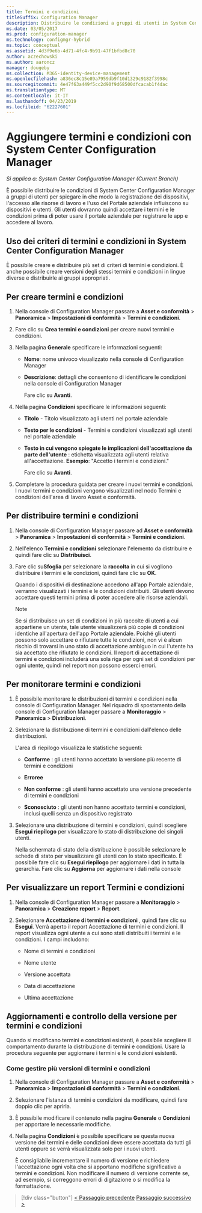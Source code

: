 ```yaml
---
title: Termini e condizioni
titleSuffix: Configuration Manager
description: Distribuire le condizioni a gruppi di utenti in System Center Configuration Manager.
ms.date: 03/05/2017
ms.prod: configuration-manager
ms.technology: configmgr-hybrid
ms.topic: conceptual
ms.assetid: 4d3f9e6b-4d71-4fc4-9b91-47f1bfbd8c70
author: aczechowski
ms.author: aaroncz
manager: dougeby
ms.collection: M365-identity-device-management
ms.openlocfilehash: a836ec8c15e89a7959db9f10d1329c9182f3998c
ms.sourcegitcommit: 4e47f63a449f5cc2d90f9d68500dfcacab1f4dac
ms.translationtype: MT
ms.contentlocale: it-IT
ms.lasthandoff: 04/23/2019
ms.locfileid: "62227601"
---
```

# <a name="add-terms-and-conditions-with-system-center-configuration-manager"></a>Aggiungere termini e condizioni con System Center Configuration Manager

*Si applica a: System Center Configuration Manager (Current Branch)*

È possibile distribuire le condizioni di System Center Configuration Manager a gruppi di utenti per spiegare in che modo la registrazione dei dispositivi, l'accesso alle risorse di lavoro e l'uso del Portale aziendale influiscono su dispositivi e utenti. Gli utenti dovranno quindi accettare i termini e le condizioni prima di poter usare il portale aziendale per registrare le app e accedere al lavoro.  

 ## <a name="working-with-terms-and-conditions-policies-in-system-center-configuration-manager"></a>Uso dei criteri di termini e condizioni in System Center Configuration Manager  
 È possibile creare e distribuire più set di criteri di termini e condizioni. È anche possibile creare versioni degli stessi termini e condizioni in lingue diverse e distribuirle ai gruppi appropriati.  

## <a name="to-create-a-terms-and-conditions"></a>Per creare termini e condizioni  

1. Nella console di Configuration Manager passare a **Asset e conformità** > **Panoramica** > **Impostazioni di conformità** > **Termini e condizioni**.  

2. Fare clic su **Crea termini e condizioni** per creare nuovi termini e condizioni.  

3. Nella pagina **Generale** specificare le informazioni seguenti:  

   - **Nome**: nome univoco visualizzato nella console di Configuration Manager  

   - **Descrizione**: dettagli che consentono di identificare le condizioni nella console di Configuration Manager  

     Fare clic su **Avanti**.  

4. Nella pagina **Condizioni** specificare le informazioni seguenti:  

   - **Titolo** - Titolo visualizzato agli utenti nel portale aziendale  

   - **Testo per le condizioni** - Termini e condizioni visualizzati agli utenti nel portale aziendale  

   - **Testo in cui vengono spiegate le implicazioni dell'accettazione da parte dell'utente** : etichetta visualizzata agli utenti relativa all'accettazione. **Esempio**: "Accetto i termini e condizioni."  

     Fare clic su **Avanti**.  

5. Completare la procedura guidata per creare i nuovi termini e condizioni. I nuovi termini e condizioni vengono visualizzati nel nodo Termini e condizioni dell'area di lavoro Asset e conformità.  

## <a name="to-deploy-a-terms-and-conditions"></a>Per distribuire termini e condizioni  

1.  Nella console di Configuration Manager passare ad **Asset e conformità** > **Panoramica** > **Impostazioni di conformità** > **Termini e condizioni**.  

2.  Nell'elenco **Termini e condizioni** selezionare l'elemento da distribuire e quindi fare clic su **Distribuisci**.  

3.  Fare clic su**Sfoglia** per selezionare la **raccolta** in cui si vogliono distribuire i termini e le condizioni, quindi fare clic su **OK**.  

     Quando i dispositivi di destinazione accedono all'app Portale aziendale, verranno visualizzati i termini e le condizioni distribuiti. Gli utenti devono accettare questi termini prima di poter accedere alle risorse aziendali.  

    > [!NOTE]  
    >  Se si distribuisce un set di condizioni in più raccolte di utenti a cui appartiene un utente, tale utente visualizzerà più copie di condizioni identiche all'apertura dell'app Portale aziendale. Poiché gli utenti possono solo accettare o rifiutare tutte le condizioni, non vi è alcun rischio di trovarsi in uno stato di accettazione ambiguo in cui l'utente ha sia accettato che rifiutato le condizioni. Il report di accettazione di termini e condizioni includerà una sola riga per ogni set di condizioni per ogni utente, quindi nel report non possono esserci errori.  

## <a name="to-monitor-terms-and-conditions"></a>Per monitorare termini e condizioni  

1.  È possibile monitorare le distribuzioni di termini e condizioni nella console di Configuration Manager. Nel riquadro di spostamento della console di Configuration Manager passare a **Monitoraggio** > **Panoramica** > **Distribuzioni**.  

2.  Selezionare la distribuzione di termini e condizioni dall'elenco delle distribuzioni.  

     L'area di riepilogo visualizza le statistiche seguenti:  

    -   **Conforme** : gli utenti hanno accettato la versione più recente di termini e condizioni  

    -   **Erroree**  

    -   **Non conforme** : gli utenti hanno accettato una versione precedente di termini e condizioni  

    -   **Sconosciuto** : gli utenti non hanno accettato termini e condizioni, inclusi quelli senza un dispositivo registrato  

3.  Selezionare una distribuzione di termini e condizioni, quindi scegliere **Esegui riepilogo** per visualizzare lo stato di distribuzione dei singoli utenti.  

     Nella schermata di stato della distribuzione è possibile selezionare le schede di stato per visualizzare gli utenti con lo stato specificato. È possibile fare clic su **Esegui riepilogo** per aggiornare i dati in tutta la gerarchia. Fare clic su **Aggiorna** per aggiornare i dati nella console  

## <a name="to-view--a-terms-and-conditions-report"></a>Per visualizzare un report Termini e condizioni  

1.  Nella console di Configuration Manager passare a **Monitoraggio** > **Panoramica** > **Creazione report** > **Report**.  

2.  Selezionare **Accettazione di termini e condizioni** , quindi fare clic su **Esegui**. Verrà aperto il report Accettazione di termini e condizioni. Il report visualizza ogni utente a cui sono stati distribuiti i termini e le condizioni. I campi includono:  

    -   Nome di termini e condizioni  

    -   Nome utente  

    -   Versione accettata  

    -   Data di accettazione  

    -   Ultima accettazione  

## <a name="updates-and-version-control-for-terms-and-conditions"></a>Aggiornamenti e controllo della versione per termini e condizioni  
 Quando si modificano termini e condizioni esistenti, è possibile scegliere il comportamento durante la distribuzione di termini e condizioni. Usare la procedura seguente per aggiornare i termini e le condizioni esistenti.  

### <a name="how-to-work-with-multiple-versions-of-terms-and-conditions"></a>Come gestire più versioni di termini e condizioni  

1.  Nella console di Configuration Manager passare a **Asset e conformità** > **Panoramica** > **Impostazioni di conformità** > **Termini e condizioni**.  

2.  Selezionare l'istanza di termini e condizioni da modificare, quindi fare doppio clic per aprirla.  

3.  È possibile modificare il contenuto nella pagina **Generale** o **Condizioni** per apportare le necessarie modifiche.  

4.  Nella pagina **Condizioni** è possibile specificare se questa nuova versione dei termini e delle condizioni deve essere accettata da tutti gli utenti oppure se verrà visualizzata solo per i nuovi utenti.  

     È consigliabile incrementare il numero di versione e richiedere l'accettazione ogni volta che si apportano modifiche significative a termini e condizioni. Non modificare il numero di versione corrente se, ad esempio, si correggono errori di digitazione o si modifica la formattazione.

> [!div class="button"]
> [< Passaggio precedente](configure-intune-subscription.md)  [Passaggio successivo >](create-service-connection-point.md)

